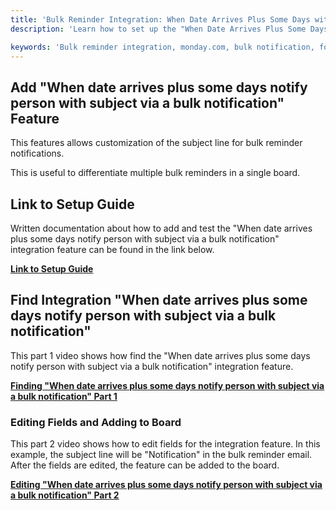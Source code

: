 ```yaml
---
title: 'Bulk Reminder Integration: When Date Arrives Plus Some Days with Subject'
description: 'Learn how to set up the "When Date Arrives Plus Some Days Notify Person with Subject via Bulk Notification" feature in your monday.com board. This documentation provides step-by-step instructions and video tutorials for configuring this integration to send bulk reminders with customized subject lines after a specified number of days.'

keywords: 'Bulk reminder integration, monday.com, bulk notification, follow-up, scheduling, task management, reminder setup, integration tutorial, configuration guide, subject line customization, video demo'
---
```


## Add "When date arrives plus some days notify person with subject via a bulk notification" Feature 

This features allows customization of the subject line for bulk reminder notifications. 

This is useful to differentiate multiple bulk reminders in a single board.

## Link to Setup Guide 

Written documentation about how to add and test the "When date arrives plus some days notify person with subject via a bulk notification" integration feature can be found in the link below.

[**Link to Setup Guide**](/bulk-remind/docs/whendatearrivesplussomedaysremindwsubject)

## Find Integration "When date arrives plus some days notify person with subject via a bulk notification" 


This part 1 video shows how find the "When date arrives plus some days notify person with subject via a bulk notification" integration feature.

[**Finding "When date arrives plus some days notify person with subject via a bulk notification" Part 1**](https://youtu.be/CM_YJCSWU7I)


### Editing Fields and Adding to Board 

This part 2 video shows how to edit fields for the integration feature. 
In this example, the subject line will be "Notification" in the bulk reminder email. After the fields are edited, the feature can be added to the board. 

[**Editing "When date arrives plus some days notify person with subject via a bulk notification" Part 2**](https://youtu.be/JZGR9sc8eXg)   